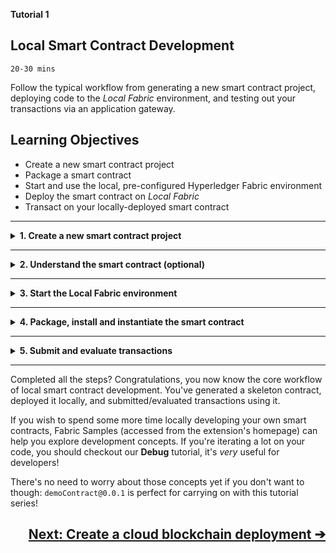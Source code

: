 **Tutorial 1**
## **Local Smart Contract Development**
`20-30 mins`

Follow the typical workflow from generating a new smart contract project, deploying code to the _Local Fabric_ environment, and testing out your transactions via an application gateway.


## Learning Objectives

* Create a new smart contract project
* Package a smart contract
* Start and use the local, pre-configured Hyperledger Fabric environment
* Deploy the smart contract on _Local Fabric_
* Transact on your locally-deployed smart contract

---
<details>
<summary><b>1. Create a new smart contract project</b></summary>

The extension can generate a smart contract skeleton in your chosen Hyperledger Fabric supported programming language. This means you start with a basic but useful smart contract rather than a blank-sheet.

For the purposes of this tutorial, we'll use TypeScript as the main example language. Java examples are also shown.

> In VS Code, every command can be executed from the Command Palette (press `Ctrl+Shift+P`, or `Cmd+Shift+P` on MacOS). All of this extension's commands start with `IBM Blockchain Platform:`. In the tutorial steps, we'll explain where to click in the UI, but look out for comment-boxes like this one if you want to know the Command Palette alternatives.

1. In the left sidebar, click on the __IBM Blockchain Platform__ icon (it looks like a square, and will probably be at the bottom of the set of icons if this was the latest extension you installed)

2. Mouse-over the `SMART CONTRACTS` panel, click the `...` menu, and select `Create New Project` from the dropdown.

   > Command Palette alternative: `Create New Project`

3. Choose a smart contract language. JavaScript, TypeScript, Java and Go are all available. This tutorial will be easiest to follow if you choose `TypeScript` or `Java` (please remember to expand the Java sections if you choose Java).

4. The extension will ask you if you want to name the asset in the generated contract. This will default to `MyAsset`, but you're welcome to change it.  What do you intend to use your blockchain for? This will determine what type of asset you create, update and read from the ledger: `Radish`? `Pineapple`? `Penguin`? Pick whatever you like! For the sake of this tutorial, we'll be boring and stick with `MyAsset`.

   > __Pro Tip:__ If you decide to change the name of your asset, remember to swap out `MyAsset` for whatever you named it in future steps!

5. Choose a location to save the project.  Click `Browse`, then click `New Folder`, and name the project what you want e.g. `demoContract`.

   > __Pro Tip:__ Avoid using spaces when naming the project!

6. Click `Create` and then select the new folder you just created and click `Save`.

7. Finally, select `Add to workspace` from the list of options.

The extension will generate you a skeleton contract based on your selected language and asset name. Once it's done, you can navigate to the __Explorer__ view (most-likely the top icon in the left sidebar, which looks like a "document" icon) and open the `src/my-asset-contract.ts` (alternatively, Java contracts are in `src/main/java` directory, but being a Java developer you might already have guessed that). Congratulations, you've got yourself a smart contract project.

</details>

---

<details>
<summary><b>2. Understand the smart contract (optional)</b></summary>

The generated smart contract code scaffold provides a good example of some common operations for interacting with data on a blockchain ledger. In this optional step, we'll take a look at the functions included in the generated contract and explain what they do. 

> __Pro Tip:__ This entire section is optional, so free to skip to step 3 if you want to hurry through the tutorial.

Notice the lines that start with `@Transaction` - these are functions that define your contract's transactions i.e. the things it allows you to do to interact with the ledger.

Skipping over the first one (`myAssetExists`), take a look at the `createMyAsset` function:

<details open="true">
<summary> Typescript </summary>

```typescript
    @Transaction()
    public async createMyAsset(ctx: Context, myAssetId: string, value: string): Promise<void> {
        const exists = await this.myAssetExists(ctx, myAssetId);
        if (exists) {
            throw new Error(`The my asset ${myAssetId} already exists`);
        }
        const myAsset = new MyAsset();
        myAsset.value = value;
        const buffer = Buffer.from(JSON.stringify(myAsset));
        await ctx.stub.putState(myAssetId, buffer);
    }
```
</details>
<details>
<summary> Java </summary>

```java
    @Transaction()
    public void createMyAsset(String myAssetId, String value) {
        Context ctx = getContext();
        boolean exists = myAssetExists(myAssetId);
        if (exists) {
            throw new RuntimeException("The asset "+myAssetId+" already exists");
        }
        MyAsset asset = new MyAsset();
        asset.setValue(value);
        ctx.putState(myAssetId, asset.toJSONString().getBytes(UTF_8));
    }
```
</details>


The empty brackets in `@Transaction()` tells us that this function is intended to change the contents of the ledger. Transactions like this are typically __submitted__ (as opposed to __evaluated__) - more on that later in this tutorial! The function is called `createMyAsset` and it takes `myAssetId` and a `value`, both of which are strings.  When this transaction is submitted, a new asset will be created, with key `myAssetId` and value `value`. For example if we were to create "001", "A juicy delicious pineapple", then when we later read the value of key `001`, we'll learn the value of that particular state is `A juicy delicious pineapple`.

Now, take a look at the next transaction:

<details open="true">
<summary> Typescript </summary>

```typescript
    @Transaction(false)
    @Returns('MyAsset')
    public async readMyAsset(ctx: Context, myAssetId: string): Promise<MyAsset> {
        const exists = await this.myAssetExists(ctx, myAssetId);
        if (!exists) {
            throw new Error(`The my asset ${myAssetId} does not exist`);
        }
        const buffer = await ctx.stub.getState(myAssetId);
        const myAsset = JSON.parse(buffer.toString()) as MyAsset;
        return myAsset;
    }
```
</details>
<details>
<summary> Java </summary>

```java
    @Transaction()
    public MyAsset readMyAsset(String myAssetId) {
        Context ctx = getContext();
        boolean exists = myAssetExists(myAssetId);
        if (!exists) {
            throw new RuntimeException("The asset "+myAssetId+" does not exist");
        }

        MyAsset newAsset = MyAsset.fromJSONString(new String(ctx.getState(myAssetId),UTF_8));
        return newAsset;
    }
```
</details>

This one starts with `@Transaction(false)` - the "false" means that this function is not typically intended to change the contents of the ledger. Transactions like this are typically __evaluated__. You'll often hear such transactions referred to as "queries".  As you can see, this function only takes `myAssetId`, and will return the value of the whatever state that key points to.

Take a look at the other transactions in the contract at your leisure, then when you're happy, let's move on to packaging and deploying that contract so that we can start using it...
</details>

---


<details>
<summary><b>3. Start the Local Fabric environment</b></summary>

The panel titled `FABRIC ENVIRONMENTS` (in the IBM Blockchain Platform view) allows you to operate a simple Hyperledger Fabric runtime using Docker on your local machine. Initially, it will be stopped, and you should see:

```
Local Fabric  ○ (click to start).
```

Click that message and the extension will start spinning up Docker containers for you. The message "Local Fabric runtime is starting..." will appear, with a loading spinner, and when the task is complete you will see a set of expandable/collapsible sections labelled `Smart Contracts`, `Channels`, `Nodes` and `Organizations`.

> Command Palette alternative: `Connect to a Fabric Environment`

That's all you need to do in this step, but before moving on let's learn a little more about what _Local Fabric__ comprises.  We won't go into _too_ much detail in this tutorial, but here are a few handy facts to know:

<!-- TO DO: Replace this with a link to the Fabric docs and a diagram perhaps?? -->

* The `Smart Contracts` section shows you the `Instantiated` and `Installed` contracts on this network. The next step in this tutorial will have us __install__ and __instantiate__ a smart contract from a package.
* Under `Channels` there is a single channel called `mychannel`. In order for a smart contract to be used, it must be __instantiated__ on a channel. This happens after we first __install__ the contract on peers.
* The `Nodes` section contains a single "peer" (`peer0.org1.example.com`). The naming follows Hyperledger Fabric conventions, and we can see from the "org1" part that this peer is owned by `Org1`.
* There is also a single Certificate Authority (CA) `ca.org1.example.com`, and a single orderer node `orderer.example.com`. Again, you'll learn more about these node types when building your own network later - for now, it is enough to know that they're essential parts of the network, and so the extension has created them for you.
* There is a single organization in this simple blockchain network called `Org1`. Recall that `Org1` owns the peer we saw in the `Nodes` section. A network with just a single organization isn't very realistic for real-world use, as the whole point is to _share_ a ledger between _multiple_ organizations, but it's sufficient for local development purposes. Under `Organizations` you will see `Org1MSP`: this is Org1's `MSP ID`.
* You may find it useful to know that the following Docker containers are started on your local machine: Orderer, Certificate Authority, CouchDB, and Peer.

Now you've started up the local Fabric runtime, it's time to install and instantiate your smart contract...

</details>

---

<details>
<summary><b>4. Package, install and instantiate the smart contract</b></summary>

There are 3 necessary steps to go from a smart contract project (like the one we've generated in this tutorial) to a smart contract that's running on a blockchain network, ready to be interacted with. Those steps are:

1. Package the smart contract
2. Use the package to install the smart contract on Fabric peers
3. Instantiate the smart contract on a Fabric channel

Using this extension, developers can complete all 3 steps in a single action (on a simple environment like _Local Fabric_). Alternatively, you could perform each step individually - this is a little slower, but may help you understand the steps better if it's your first time instantiating a Fabric smart contract.

<details open="true">
<summary>(Quick method) Package, Install and Instantiate in a single step</summary>

1. In the `Fabric Environments` panel, look for `+ Instantiate` (it's under `Smart Contracts` > `Instantiated`) and click it.

2. You'll be asked to choose a smart contract to instantiate. Pick `demoContract` (it will have "Open Project" next to it).

3. If you're using Typescript, you will see `demoContract@0.0.1` appear in the `SMART CONTRACTS` panel, and then under `Smart Contracts` > `Installed` in the `FABRIC ENVIRONMENTS` panel. Your open project has been automatically packaged using the information in `package.json`, and installed on the only available peer (`peer0.org1.example.com`).

   > __Pro Tip:__ Some langauges, like Java, don't take their name and version info from a json file. As such, if you're using Java, you'll be asked to enter a name (e.g. `demoContract`) and then a version (e.g. `0.0.1`) for your Java package at the command-palette. Then, the package and install steps will complete.

4. Next, you'll be asked what function to call on instantiate. If you wanted to use a specific function as part of your instantiate, you could enter something here.  Our sample needs no such function, so hit `Enter` to skip this step.

5. You'll be asked if you want to provide a private data configuration file. For this tutorial just click `No`, in future tutorials you will learn more about this.

6. You'll be asked to choose a smart contract endorsement policy. For this tutorial, pick  `Default (single endorser, any org)`, in future tutorials you will learn more about how and why you would want to change this.

Instantiation will take a few moments - watch out for the success message and `demoContract@0.0.1` appearing in the `Smart Contracts` > `Instantiated` list to confirm it's worked!

> Command Palette alternative: `Instantiate Smart Contract`
</details>

> __Pro Tip:__ If you've followed the "single step" method, there is no need to to follow the subsequent "3 separate steps" instructions - feel free to skip on to the next section "Submit and evaluate transactions". Or, expand the section below if you want to understand or follow the 3-step process that this quick method shortcuts.

<details>
<summary>(Alternative method) 3 separate steps</summary>

### Step one: package

1. Mouse-over the `SMART CONTRACTS` panel, click the `...` menu, and select `Package Open Project` from the dropdown.

   > Command Palette alternative: `Package Open Project`

   If you're using Java, please enter a name and a version for this project. `demoContract` and `0.0.1` would be perfect.

2. You should see a new package on the list, `demoContract@0.0.1` (or the name you gave to the packaged contract), if everything went well.

The package you just created can be installed onto any Hyperledger Fabric peer (running at the correct version). For example, you could right-click and choose "Export Package", then deploy it into a cloud environment using the IBM Blockchain Platform operational tooling console. We'll learn how to do this later: for now, we'll deploy the package locally on the runtime that comes pre-configured with the VS Code extension, so there's no need to export your package just yet!

### Step two: install

In a real network, each of the organizations that will be endorsing transactions will install the smart contract on their peers, then the contract will be instantiated on the channel. Our basic local Fabric runtime only has a single organization (`Org1`) with a single peer (`peer0.org1.example.com`) and a single channel (`mychannel`).

So, we only have to install the contract on that single peer, then we will be able to instantiate it in `mychannel`.
To do this...

1. In the `Fabric Environments` panel, look for `+ Install` (it's under `Smart Contracts` > `Installed`) and click it.

2. You'll be asked to choose a package to install. Pick `demoContract@0.0.1` (it will have "Packaged" written next to it).

You should see `demoContract@0.0.1` appear under the Smart Contracts > Installed list.

   > Command Palette alternative: `Install Smart Contract`


### Step three: instantiate

Installed smart contracts aren't ready to be invoked by client applications yet: we need a shared instance of the contract that all organizations in the network can use. In our simplified local dev network with just one organization, this is a bit of a moot point! As you'll see in more complex scenarios though, when multiple organizations are involved, they must individually __install__ the same contract on their respective __peers__ before the group can __instantiate__ on their shared __channel__. So, it's useful to be thinking about this deployment as a two-stage process even at this early stage: it'll save you some surprises later!

For now though, we've got our contract installed on all (one) of the peers that participate in `mychannel` so we can go ahead and instantiate.

1. In the `Fabric Environments` panel, look for `+ Instantiate` (it's under Smart Contracts > Instantiated) and click it.

2. You'll be asked to choose a smart contract to instantiate. Pick `demoContract@0.0.1`.

4. Next, you'll be asked what function to call on instantiate. If you wanted to use a specific function as part of your instantiate, you could enter something here.  Our sample needs no such function, so hit `Enter` to skip this step.

5. You'll be asked if you want to provide a private data configuration file. For this tutorial just click `No`, in future tutorials you will learn more about this.

6. You'll be asked to choose a smart contract endorsement policy. For this tutorial, pick  `Default (single endorser, any org)`, in future tutorials you will learn more about how and why you would want to change this.

Instantiation will take a while longer than install - watch out for the success message and `demoContract@0.0.1` appearing in the `Smart Contracts` > `Instantiated` list to confirm it's worked!

   > Command Palette alternative: `Instantiate Smart Contract`

</details>

</details>

---

<details>
<summary><b>5. Submit and evaluate transactions</b></summary>

Fabric gateways are connections to peers participating in Hyperledger Fabric networks, which can be used by client applications to submit transactions. When you started the local runtime in `LOCAL FABRIC OPS`, a gateway was automatically created for you also. You'll find it under `FABRIC GATEWAYS`, and it's called `Local Fabric`.

To _use_ a gateway, you also need an identity valid for transacting on the network in question. Again, for the local Fabric runtime, this has already been set up for you!  Observe that under `FABRIC WALLETS` there is a wallet called `Local Fabric Wallet  `, which contains an ID called `admin`. If you hover your mouse over `Local Fabric` in the `FABRIC GATEWAYS` panel, you will see that it tells you "Associated wallet: Local Fabric Wallet".

So, you've got a Gateway, and an associated wallet with a single identity in it - this means the Gateway is ready to be used!

1. Click on `Local Fabric` (under `FABRIC GATEWAYS`) to connect via this gateway. You will now see `Connected via gateway: Local Fabric, Using ID: admin` and a collapsed section labelled  `Channels`.

2. Expand `Channels`, then expand `mychannel` and `demoContract@0.0.1`. You will see a list of all the transactions that were defined in your smart contract.

3. First, we will create an asset.  Right-click on createMyAsset and select `Submit Transaction`. You will be asked to provide arguments for the transaction: try `["001", "a juicy delicious asset"]` (or whatever key and value you like, but make sure you remember the key you use!).

   > Pro Tip: Arguments are submitted as JSON, so make sure you type the inputs exactly as shown, so that you're submitting an array of 2 strings as required by this transaction!

   > Command Palette alternative: Submit Transaction

4. You will then be asked to set the transient data for the transaction. Don't worry about that for now we will cover it in a later tutorial. For now just hit Enter.

   Success: there is now a juicy, delicious asset on our ledger!

5. Next, submit updateMyAsset in a similar way. This time, for the arguments, provide the same key and a different value e.g. `["001", "a tremendously delicious asset"]`. So, now the value of key 001 on our ledger should be "a tremendously delicious asset". Lets check that by reading the value back...

6. `readMyAsset` is for reading from rather than writing to the ledger, so this time select `Evaluate Transaction`. Enter `["001"]` (or whatever you set your key to) as the argument. You should see the following in the output console:

   ```
   [SUCCESS] Returned value from readMyAsset: {"value":"a tremendously delicious asset"}
   ```
   > Command Palette alternative: `Evaluate Transaction`

You've proven you can submit and evaluate transactions to update and read your ledger!

</details>

---

Completed all the steps? Congratulations, you now know the core workflow of local smart contract development. You've generated a skeleton contract, deployed it locally, and submitted/evaluated transactions using it.

If you wish to spend some more time locally developing your own smart contracts, Fabric Samples (accessed from the extension's homepage) can help you explore development concepts. If you're iterating a lot on your code, you should checkout our __Debug__ tutorial, it's _very_ useful for developers!

There's no need to worry about those concepts yet if you don't want to though: `demoContract@0.0.1` is perfect for carrying on with this tutorial series!

<a href='./cloud-setup.md'><h2 align='right'><b> Next: Create a cloud blockchain deployment ➔ </h2></b></a>